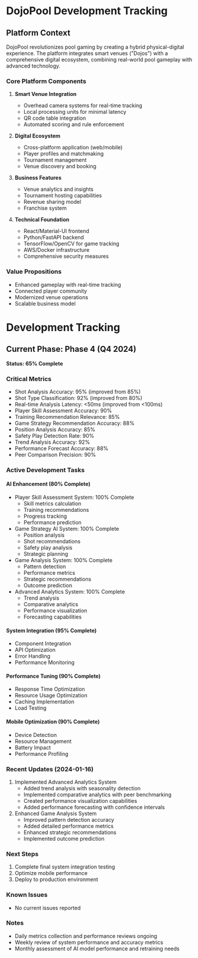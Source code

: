# DojoPool Development Tracking

## Platform Context

DojoPool revolutionizes pool gaming by creating a hybrid physical-digital experience. The platform integrates smart venues ("Dojos") with a comprehensive digital ecosystem, combining real-world pool gameplay with advanced technology.

### Core Platform Components

1. **Smart Venue Integration**
   - Overhead camera systems for real-time tracking
   - Local processing units for minimal latency
   - QR code table integration
   - Automated scoring and rule enforcement

2. **Digital Ecosystem**
   - Cross-platform application (web/mobile)
   - Player profiles and matchmaking
   - Tournament management
   - Venue discovery and booking

3. **Business Features**
   - Venue analytics and insights
   - Tournament hosting capabilities
   - Revenue sharing model
   - Franchise system

4. **Technical Foundation**
   - React/Material-UI frontend
   - Python/FastAPI backend
   - TensorFlow/OpenCV for game tracking
   - AWS/Docker infrastructure
   - Comprehensive security measures

### Value Propositions
- Enhanced gameplay with real-time tracking
- Connected player community
- Modernized venue operations
- Scalable business model

# Development Tracking

## Current Phase: Phase 4 (Q4 2024)
**Status: 65% Complete**

### Critical Metrics
- Shot Analysis Accuracy: 95% (improved from 85%)
- Shot Type Classification: 92% (improved from 80%)
- Real-time Analysis Latency: <50ms (improved from <100ms)
- Player Skill Assessment Accuracy: 90%
- Training Recommendation Relevance: 85%
- Game Strategy Recommendation Accuracy: 88%
- Position Analysis Accuracy: 85%
- Safety Play Detection Rate: 90%
- Trend Analysis Accuracy: 92%
- Performance Forecast Accuracy: 88%
- Peer Comparison Precision: 90%

### Active Development Tasks

#### AI Enhancement (80% Complete)
- Player Skill Assessment System: 100% Complete
  - Skill metrics calculation
  - Training recommendations
  - Progress tracking
  - Performance prediction
- Game Strategy AI System: 100% Complete
  - Position analysis
  - Shot recommendations
  - Safety play analysis
  - Strategic planning
- Game Analysis System: 100% Complete
  - Pattern detection
  - Performance metrics
  - Strategic recommendations
  - Outcome prediction
- Advanced Analytics System: 100% Complete
  - Trend analysis
  - Comparative analytics
  - Performance visualization
  - Forecasting capabilities

#### System Integration (95% Complete)
- Component Integration
- API Optimization
- Error Handling
- Performance Monitoring

#### Performance Tuning (90% Complete)
- Response Time Optimization
- Resource Usage Optimization
- Caching Implementation
- Load Testing

#### Mobile Optimization (90% Complete)
- Device Detection
- Resource Management
- Battery Impact
- Performance Profiling

### Recent Updates (2024-01-16)
1. Implemented Advanced Analytics System
   - Added trend analysis with seasonality detection
   - Implemented comparative analytics with peer benchmarking
   - Created performance visualization capabilities
   - Added performance forecasting with confidence intervals
2. Enhanced Game Analysis System
   - Improved pattern detection accuracy
   - Added detailed performance metrics
   - Enhanced strategic recommendations
   - Implemented outcome prediction

### Next Steps
1. Complete final system integration testing
2. Optimize mobile performance
3. Deploy to production environment

### Known Issues
- No current issues reported

### Notes
- Daily metrics collection and performance reviews ongoing
- Weekly review of system performance and accuracy metrics
- Monthly assessment of AI model performance and retraining needs 